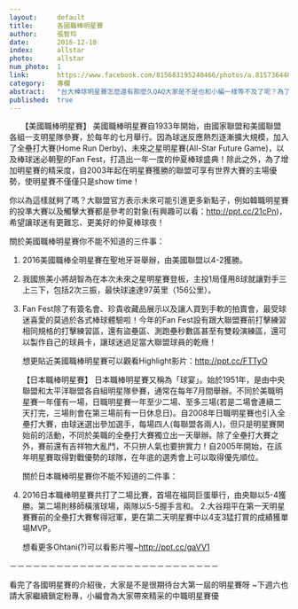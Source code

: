 ```yaml
---
layout:     default
title:      各國職棒明星賽
author:     張智玲
date:       2016-12-10
index:      allstar
photo:      allstar
num_photo:  1
link:       https://www.facebook.com/815683195240466/photos/a.815736448568474.1073741828.815683195240466/857591084383010/?type=3
category:   專欄
abstract:   "台大棒球明星賽怎麼還有那麼久QAQ大家是不是也和小編一樣等不及了呢？為了填補空虛寂寞的心靈小編先帶大家看看國外的明星賽吧！"
published:  true
---
```


　　【美國職棒明星賽】
   美國職棒明星賽自1933年開始，由國家聯盟和美國聯盟各組一支明星隊參賽，於每年的七月舉行。因為球迷反應熱烈逐漸擴大規模，加入了全壘打大賽(Home Run Derby)、未來之星明星賽(All-Star Future Game)，以及棒球迷必朝聖的Fan Fest，打造出一年一度的仲夏棒球盛典！除此之外，為了增加明星賽的精采度，自2003年起在明星賽獲勝的聯盟可享有世界大賽的主場優勢，使明星賽不僅僅只是show time！

   你以為這樣就夠了嗎？大聯盟官方表示未來可能引進更多新點子，例如韓職明星賽的投準大賽以及觸擊大賽都是參考的對象(有興趣可以看：http://ppt.cc/21cPn)，希望讓球迷有更難忘、更美好的仲夏棒球夜！

   關於美國職棒明星賽你不能不知道的三件事：
1. 2016美國職棒全明星賽在聖地牙哥舉辦，由美國聯盟以4-2獲勝。
2. 我國旅美小將胡智為在本次未來之星明星賽登板，主投1局僅用8球就讓對手三上三下，包括2次三振，最快球速達97英里（156公里）。
3. Fan Fest除了有簽名會、珍貴收藏品展示以及讓人買到手軟的拍賣會，最受球迷喜愛的莫過於各式棒球體驗啦！今年的Fan Fest設有跟大聯盟賽前打擊練習相同規格的打擊練習區，還有盜壘區、測跑壘秒數區甚至有雙殺演練區，還可以製作自己的球員卡，讓球迷過足當大聯盟球員的乾癮！

   想更貼近美國職棒明星賽可以觀看Highlight影片：http://ppt.cc/FTTyO

   【日本職棒明星賽】
   日本職棒明星賽又稱為「球宴」。始於1951年，是由中央聯盟和太平洋聯盟各自組明星隊參賽，通常在每年7月間舉辦。不同於美職明星賽一年僅有一場，日職明星賽一年至少二場、至多三場(若是二場會連續二天打完，三場則會在第三場前有一日休息日)。自2008年日職明星賽也引入全壘打大賽，由球迷選出參加選手，每場四人(每聯盟各兩人)，但只是明星賽開始前的活動，不同於美職的全壘打大賽獨立出一天舉辦。除了全壘打大賽之外，賽前還有吉祥物大亂鬥，不只拚人氣也要拚實力！自2005年開始，在該年明星賽取得對戰優勢的球隊，在年底的選秀會上可以取得優先順位。

   關於日本職棒明星賽你不能不知道的二件事：
1. 2016日本職棒明星賽共打了二場比賽，首場在福岡巨蛋舉行，由央聯以5-4獲勝。第二場則移師橫濱球場，兩隊以5-5握手言和。
2.大谷翔平在第一天明星賽賽前的全壘打大賽奪得冠軍，更在第二天明星賽中以4支3猛打賞的成績獲單場MVP。

   想看更多Ohtani(?)可以看影片喔~http://ppt.cc/gaVV1

－－－－－－－－－－－－－－－－－－－－－－－－－－－

   看完了各國明星賽的介紹後，大家是不是很期待台大第一屆的明星賽呀 ~下週六也請大家繼續鎖定粉專，小編會為大家帶來精采的中職明星賽優
